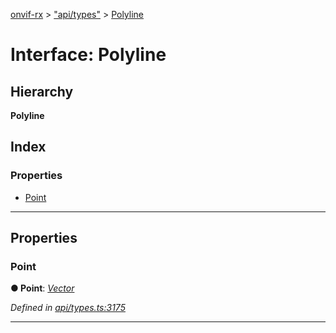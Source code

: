 [onvif-rx](../README.md) > ["api/types"](../modules/_api_types_.md) > [Polyline](../interfaces/_api_types_.polyline.md)

# Interface: Polyline

## Hierarchy

**Polyline**

## Index

### Properties

* [Point](_api_types_.polyline.md#point)

---

## Properties

<a id="point"></a>

###  Point

**● Point**: *[Vector](_api_types_.vector.md)*

*Defined in [api/types.ts:3175](https://github.com/patrickmichalina/onvif-rx/blob/1596479/src/api/types.ts#L3175)*

___

